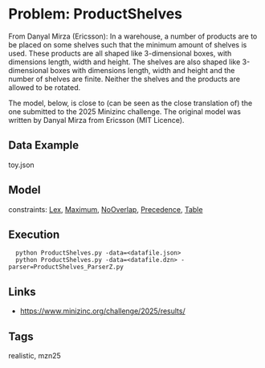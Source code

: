# Problem: ProductShelves

From Danyal Mirza (Ericsson): In a warehouse, a number of products are to be placed on some shelves such that the minimum amount of shelves is used.
These products are all shaped like 3-dimensional boxes, with dimensions length, width and height.
The shelves are also shaped like 3-dimensional boxes with dimensions length, width and height and the number of shelves are finite.
Neither the shelves and the products are allowed to be rotated.

The model, below, is close to (can be seen as the close translation of) the one submitted to the 2025 Minizinc challenge.
The original model was written by Danyal Mirza  from Ericsson (MIT Licence).

## Data Example
  toy.json

## Model
  constraints: [Lex](https://pycsp.org/documentation/constraints/Lex), [Maximum](https://pycsp.org/documentation/constraints/Maximum), [NoOverlap](https://pycsp.org/documentation/constraints/NoOverlap), [Precedence](https://pycsp.org/documentation/constraints/Precedence), [Table](https://pycsp.org/documentation/constraints/Table)

## Execution
```
  python ProductShelves.py -data=<datafile.json>
  python ProductShelves.py -data=<datafile.dzn> -parser=ProductShelves_ParserZ.py
```

## Links
  - https://www.minizinc.org/challenge/2025/results/

## Tags
  realistic, mzn25
